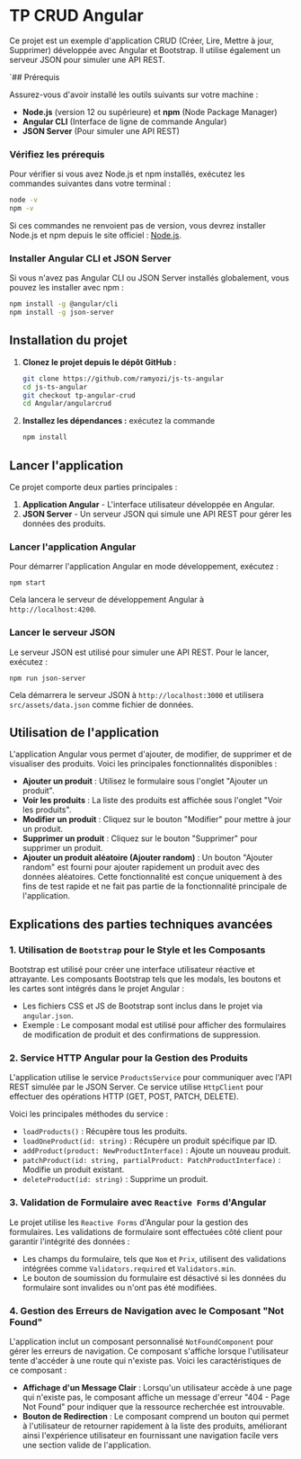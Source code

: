 # TP CRUD Angular

Ce projet est un exemple d'application CRUD (Créer, Lire, Mettre à jour, Supprimer) développée avec Angular et Bootstrap. Il utilise également un serveur JSON pour simuler une API REST.

`## Prérequis

Assurez-vous d'avoir installé les outils suivants sur votre machine :

- **Node.js** (version 12 ou supérieure) et **npm** (Node Package Manager)
- **Angular CLI** (Interface de ligne de commande Angular)
- **JSON Server** (Pour simuler une API REST)

### Vérifiez les prérequis

Pour vérifier si vous avez Node.js et npm installés, exécutez les commandes suivantes dans votre terminal :

```bash
node -v
npm -v 
```

Si ces commandes ne renvoient pas de version, vous devrez installer Node.js et npm depuis le site officiel : [Node.js](https://nodejs.org/).

### Installer Angular CLI et JSON Server

Si vous n'avez pas Angular CLI ou JSON Server installés globalement, vous pouvez les installer avec npm :

```bash
npm install -g @angular/cli
npm install -g json-server
```

## Installation du projet

1. **Clonez le projet depuis le dépôt GitHub :**

   ```bash
   git clone https://github.com/ramyozi/js-ts-angular
   cd js-ts-angular
   git checkout tp-angular-crud
   cd Angular/angularcrud
   ```
2. **Installez les dépendances :**
   exécutez la commande

   ```bash
   npm install
   ```

Lancer l'application
--------------------

Ce projet comporte deux parties principales :

1. **Application Angular** - L'interface utilisateur développée en Angular.
2. **JSON Server** - Un serveur JSON qui simule une API REST pour gérer les données des produits.

### Lancer l'application Angular

Pour démarrer l'application Angular en mode développement, exécutez :

`npm start`

Cela lancera le serveur de développement Angular à `http://localhost:4200`.

### Lancer le serveur JSON

Le serveur JSON est utilisé pour simuler une API REST. Pour le lancer, exécutez :

`npm run json-server`

Cela démarrera le serveur JSON à `http://localhost:3000` et utilisera `src/assets/data.json` comme fichier de données.

Utilisation de l'application
----------------------------

L'application Angular vous permet d'ajouter, de modifier, de supprimer et de visualiser des produits. Voici les principales fonctionnalités disponibles :

- **Ajouter un produit** : Utilisez le formulaire sous l'onglet "Ajouter un produit".
- **Voir les produits** : La liste des produits est affichée sous l'onglet "Voir les produits".
- **Modifier un produit** : Cliquez sur le bouton "Modifier" pour mettre à jour un produit.
- **Supprimer un produit** : Cliquez sur le bouton "Supprimer" pour supprimer un produit.
- **Ajouter un produit aléatoire (Ajouter random)** : Un bouton "Ajouter random" est fourni pour ajouter rapidement un produit avec des données aléatoires. Cette fonctionnalité est conçue uniquement à des fins de test rapide et ne fait pas partie de la fonctionnalité principale de l'application.

Explications des parties techniques avancées
---------------------------------------------

### 1\. **Utilisation de `Bootstrap` pour le Style et les Composants**

Bootstrap est utilisé pour créer une interface utilisateur réactive et attrayante. Les composants Bootstrap tels que les modals, les boutons et les cartes sont intégrés dans le projet Angular :

- Les fichiers CSS et JS de Bootstrap sont inclus dans le projet via `angular.json`.
- Exemple : Le composant modal est utilisé pour afficher des formulaires de modification de produit et des confirmations de suppression.

### 2\. **Service HTTP Angular pour la Gestion des Produits**

L'application utilise le service `ProductsService` pour communiquer avec l'API REST simulée par le JSON Server. Ce service utilise `HttpClient` pour effectuer des opérations HTTP (GET, POST, PATCH, DELETE).

Voici les principales méthodes du service :

- `loadProducts()` : Récupère tous les produits.
- `loadOneProduct(id: string)` : Récupère un produit spécifique par ID.
- `addProduct(product: NewProductInterface)` : Ajoute un nouveau produit.
- `patchProduct(id: string, partialProduct: PatchProductInterface)` : Modifie un produit existant.
- `deleteProduct(id: string)` : Supprime un produit.

### 3\. **Validation de Formulaire avec `Reactive Forms` d'Angular**

Le projet utilise les `Reactive Forms` d'Angular pour la gestion des formulaires. Les validations de formulaire sont effectuées côté client pour garantir l'intégrité des données :

- Les champs du formulaire, tels que `Nom` et `Prix`, utilisent des validations intégrées comme `Validators.required` et `Validators.min`.
- Le bouton de soumission du formulaire est désactivé si les données du formulaire sont invalides ou n'ont pas été modifiées.

### 4\. **Gestion des Erreurs de Navigation avec le Composant "Not Found"**

L'application inclut un composant personnalisé `NotFoundComponent` pour gérer les erreurs de navigation. Ce composant s'affiche lorsque l'utilisateur tente d'accéder à une route qui n'existe pas. Voici les caractéristiques de ce composant :

- **Affichage d'un Message Clair** : Lorsqu'un utilisateur accède à une page qui n'existe pas, le composant affiche un message d'erreur "404 - Page Not Found" pour indiquer que la ressource recherchée est introuvable.
- **Bouton de Redirection** : Le composant comprend un bouton qui permet à l'utilisateur de retourner rapidement à la liste des produits, améliorant ainsi l'expérience utilisateur en fournissant une navigation facile vers une section valide de l'application.
